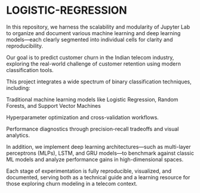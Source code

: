 # LOGISTIC-REGRESSION
In this repository, we harness the scalability and modularity of Jupyter Lab to organize and document various machine learning and deep learning models—each clearly segmented into individual cells for clarity and reproducibility.

Our goal is to predict customer churn in the Indian telecom industry, exploring the real-world challenge of customer retention using modern classification tools.

This project integrates a wide spectrum of binary classification techniques, including:

Traditional machine learning models like Logistic Regression, Random Forests, and Support Vector Machines

Hyperparameter optimization and cross-validation workflows.

Performance diagnostics through precision-recall tradeoffs and visual analytics.

In addition, we implement deep learning architectures—such as multi-layer perceptrons (MLPs), LSTM, and GRU models—to benchmark against classic ML models and analyze performance gains in high-dimensional spaces.

Each stage of experimentation is fully reproducible, visualized, and documented, serving both as a technical guide and a learning resource for those exploring churn modeling in a telecom context.
